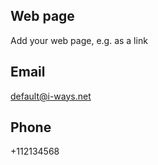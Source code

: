 ## Web page
 
Add your web page, e.g. as a link
 
## Email
 
default@i-ways.net
 
## Phone
 
+112134568